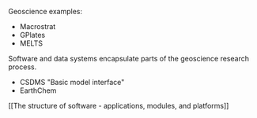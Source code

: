 Geoscience examples:

- Macrostrat
- GPlates
- MELTS

Software and data systems encapsulate parts of the geoscience research process.

- CSDMS "Basic model interface"
- EarthChem

[[The structure of software - applications, modules, and platforms]]